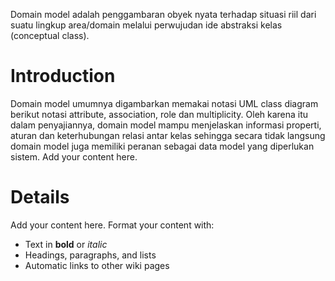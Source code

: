 Domain model adalah penggambaran obyek nyata terhadap situasi riil dari suatu lingkup area/domain melalui perwujudan ide abstraksi kelas (conceptual class).

# Introduction #
Domain model umumnya digambarkan memakai notasi UML class diagram berikut notasi attribute, association, role dan multiplicity. Oleh karena itu dalam penyajiannya, domain model mampu menjelaskan informasi properti, aturan dan keterhubungan relasi antar kelas sehingga secara tidak langsung domain model juga memiliki peranan sebagai data model yang diperlukan sistem.
Add your content here.


# Details #

Add your content here.  Format your content with:
  * Text in **bold** or _italic_
  * Headings, paragraphs, and lists
  * Automatic links to other wiki pages